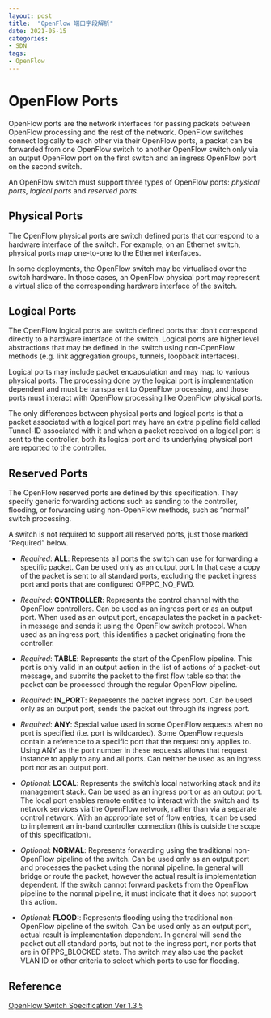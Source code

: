 ```yaml
---
layout: post
title:  "OpenFlow 端口字段解析"
date: 2021-05-15
categories: 
- SDN
tags: 
- OpenFlow
---
```


# OpenFlow Ports

OpenFlow ports are the network interfaces for passing packets between OpenFlow processing and the rest of the network. OpenFlow switches connect logically to each other via their OpenFlow ports, a packet can be forwarded from one OpenFlow switch to another OpenFlow switch only via an output OpenFlow port on the first switch and an ingress OpenFlow port on the second switch.

An OpenFlow switch must support three types of OpenFlow ports: *physical ports*, *logical ports* and *reserved ports*.

## Physical Ports

The OpenFlow physical ports are switch defined ports that correspond to a hardware interface of the switch. For example, on an Ethernet switch, physical ports map one-to-one to the Ethernet interfaces.

In some deployments, the OpenFlow switch may be virtualised over the switch hardware. In those cases, an OpenFlow physical port may represent a virtual slice of the corresponding hardware interface of the switch.

## Logical Ports
The OpenFlow logical ports are switch defined ports that don’t correspond directly to a hardware interface of the switch. Logical ports are higher level abstractions that may be defined in the switch using non-OpenFlow methods (e.g. link aggregation groups, tunnels, loopback interfaces). 

Logical ports may include packet encapsulation and may map to various physical ports. The processing done by the logical port is implementation dependent and must be transparent to OpenFlow processing, and those ports must interact with OpenFlow processing like OpenFlow physical ports. 

The only differences between physical ports and logical ports is that a packet associated with a logical port may have an extra pipeline field called Tunnel-ID associated with it and when a packet received on a logical port is sent to the controller, both its logical port and its underlying physical port are reported to the controller.

## Reserved Ports

The OpenFlow reserved ports are defined by this specification. They specify generic forwarding actions such as sending to the controller, flooding, or forwarding using non-OpenFlow methods, such as “normal” switch processing.

A switch is not required to support all reserved ports, just those marked “Required” below.

- *Required*: **ALL**: Represents all ports the switch can use for forwarding a specific packet. Can be used only as an output port. In that case a copy of the packet is sent to all standard ports, excluding the packet ingress port and ports that are configured OFPPC_NO_FWD.

- *Required*: **CONTROLLER**: Represents the control channel with the OpenFlow controllers. Can be used as an ingress port or as an output port. When used as an output port, encapsulates the packet in a packet-in message and sends it using the OpenFlow switch protocol. When used as an ingress port, this identifies a packet originating from the controller.

- *Required*: **TABLE**: Represents the start of the OpenFlow pipeline. This port is only valid in an output action in the list of actions of a packet-out message, and submits the packet to the first flow table so that the packet can be processed through the regular OpenFlow pipeline.

- *Required*: **IN_PORT**: Represents the packet ingress port. Can be used only as an output port, sends the packet out through its ingress port.

- *Required*: **ANY**: Special value used in some OpenFlow requests when no port is specified (i.e. port is wildcarded). Some OpenFlow requests contain a reference to a specific port that the request only applies to. Using ANY as the port number in these requests allows that request instance to apply to any and all ports. Can neither be used as an ingress port nor as an output port.

- *Optional*: **LOCAL**: Represents the switch’s local networking stack and its management stack. Can be used as an ingress port or as an output port. The local port enables remote entities to interact with the switch and its network services via the OpenFlow network, rather than via a separate control network. With an appropriate set of flow entries, it can be used to implement an in-band controller connection (this is outside the scope of this specification).

- *Optional*: **NORMAL**: Represents forwarding using the traditional non-OpenFlow pipeline of the switch. Can be used only as an output port and processes the packet using the normal pipeline. In general will bridge or route the packet, however the actual result is implementation dependent. If the switch cannot forward packets from the OpenFlow pipeline to the normal pipeline, it must indicate that it does not support this action.

- *Optional*: **FLOOD:**: Represents flooding using the traditional non-OpenFlow pipeline of the switch. Can be used only as an output port, actual result is implementation dependent. In general will send the packet out all standard ports, but not to the ingress port, nor ports that are in OFPPS_BLOCKED state. The switch may also use the packet VLAN ID or other criteria to select which ports to use for flooding.

## Reference

[OpenFlow Switch Specification Ver 1.3.5](https://opennetworking.org/wp-content/uploads/2014/10/openflow-switch-v1.3.5.pdf)